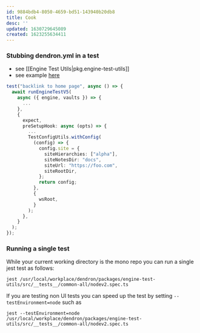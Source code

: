 ```yaml
---
id: 9884bdb4-8050-4659-bd51-143940b20db8
title: Cook
desc: ''
updated: 1630729645089
created: 1623255634411
---
```



### Stubbing dendron.yml in a test
- see [[Engine Test Utils|pkg.engine-test-utils]]
- see example [here](https://github.com/dendronhq/dendron/blob/master/packages/engine-test-utils/src/__tests__/engine-server/markdown/backlinks.spec.ts)

```ts
test("backlink to home page", async () => {
  await runEngineTestV5(
    async ({ engine, vaults }) => {
      ...
    },
    {
      expect,
      preSetupHook: async (opts) => {
        ...
        TestConfigUtils.withConfig(
          (config) => {
            config.site = {
              siteHierarchies: ["alpha"],
              siteNotesDir: "docs",
              siteUrl: "https://foo.com",
              siteRootDir,
            };
            return config;
          },
          {
            wsRoot,
          }
        );
      },
    }
  );
});
```

### Running a single test
While your current working directory is the mono repo you can run a single jest test as follows:

```
jest /usr/local/workplace/dendron/packages/engine-test-utils/src/__tests__/common-all/nodev2.spec.ts
```

If you are testing non UI tests you can speed up the test by setting `--testEnvironment=node` such as

```
jest --testEnvironment=node /usr/local/workplace/dendron/packages/engine-test-utils/src/__tests__/common-all/nodev2.spec.ts
```


